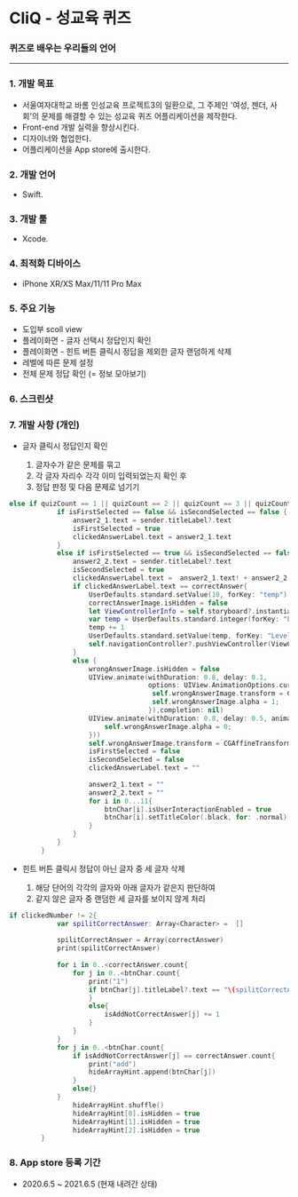 # CliQ - 성교육 퀴즈
### 퀴즈로 배우는 우리들의 언어
---
### 1.  개발 목표
+ 서울여자대학교 바롬 인성교육 프로젝트3의 일환으로, 그 주제인 '여성, 젠더, 사회'의 문제를 해결할 수 있는 성교육 퀴즈 어플리케이션을 제작한다.
+ Front-end 개발 실력을 향상시킨다.
+ 디자이너와 협업한다.
+ 어플리케이션을 App store에 출시한다.  


### 2.  개발 언어
+ Swift. 


### 3.  개발 툴
+ Xcode. 

### 4.  최적화 디바이스
+ iPhone XR/XS Max/11/11 Pro Max  


### 5.  주요 기능
+ 도입부 scoll view
+ 플레이화면 - 글자 선택시 정답인지 확인
+ 플레이화면 - 힌트 버튼 클릭시 정답을 제외한 글자 랜덤하게 삭제
+ 레벨에 따른 문제 설정
+ 전체 문제 정답 확인 (= 정보 모아보기)


### 6.  스크린샷


### 7.  개발 사항 (개인)
+ 글자 클릭시 정답인지 확인


  1. 글자수가 같은 문제를 묶고
  2. 각 글자 자리수 각각 이미 입력되었는지 확인 후
  3. 정답 판정 및 다음 문제로 넘기기
```Swift
else if quizCount == 1 || quizCount == 2 || quizCount == 3 || quizCount == 4 || quizCount == 5 || quizCount == 6 || quizCount == 7 || quizCount == 8 || quizCount == 9 || quizCount == 10 || quizCount == 11 || quizCount == 19 {
            if isFirstSelected == false && isSecondSelected == false {
                answer2_1.text = sender.titleLabel?.text
                isFirstSelected = true
                clickedAnswerLabel.text = answer2_1.text
            }
            else if isFirstSelected == true && isSecondSelected == false{
                answer2_2.text = sender.titleLabel?.text
                isSecondSelected = true
                clickedAnswerLabel.text =  answer2_1.text! + answer2_2.text!
                if clickedAnswerLabel.text == correctAnswer{
                    UserDefaults.standard.setValue(10, forKey: "temp")
                    correctAnswerImage.isHidden = false
                    let ViewControllerInfo = self.storyboard?.instantiateViewController(withIdentifier: "Info")
                    var temp = UserDefaults.standard.integer(forKey: "Level")
                    temp += 1
                    UserDefaults.standard.setValue(temp, forKey: "Level")
                    self.navigationController?.pushViewController(ViewControllerInfo!, animated: true)
                }
                else {
                    wrongAnswerImage.isHidden = false
                    UIView.animate(withDuration: 0.8, delay: 0.1,
                                   options: UIView.AnimationOptions.curveEaseOut, animations: ({
                                    self.wrongAnswerImage.transform = CGAffineTransform(scaleX: 3.0, y: 3.0)
                                    self.wrongAnswerImage.alpha = 1;
                                   }),completion: nil)
                    UIView.animate(withDuration: 0.8, delay: 0.5, animations: ({
                        self.wrongAnswerImage.alpha = 0;
                    }))
                    self.wrongAnswerImage.transform = CGAffineTransform(scaleX: 1.5, y: 1.5)
                    isFirstSelected = false
                    isSecondSelected = false
                    clickedAnswerLabel.text = ""
                    
                    answer2_1.text = ""
                    answer2_2.text = ""
                    for i in 0...11{
                        btnChar[i].isUserInteractionEnabled = true
                        btnChar[i].setTitleColor(.black, for: .normal)
                    }
                }
            }
        }
```
+ 힌트 버튼 클릭시 정답이 아닌 글자 중 세 글자 삭제


  1. 해당 단어의 각각의 글자와 아래 글자가 같은지 판단하여 
  2. 같지 않은 글자 중 랜덤한 세 글자를 보이지 않게 처리

```Swift
if clickedNumber != 2{
            var spilitCorrectAnswer: Array<Character> =  []
            
            spilitCorrectAnswer = Array(correctAnswer)
            print(spilitCorrectAnswer)
            
            for i in 0..<correctAnswer.count{
                for j in 0..<btnChar.count{
                    print("1")
                    if btnChar[j].titleLabel?.text == "\(spilitCorrectAnswer[i])" {
                    }
                    else{
                        isAddNotCorrectAnswer[j] += 1
                    }
                }
            }
            for j in 0..<btnChar.count{
                if isAddNotCorrectAnswer[j] == correctAnswer.count{
                    print("add")
                    hideArrayHint.append(btnChar[j])
                }
                else{}
            }
                hideArrayHint.shuffle()
                hideArrayHint[0].isHidden = true
                hideArrayHint[1].isHidden = true
                hideArrayHint[2].isHidden = true
        }
```


### 8.  App store 등록 기간
+ 2020.6.5 ~ 2021.6.5 (현재 내려간 상태)


